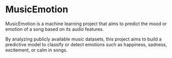 # MusicEmotion

MusicEmotion is a machine learning project that aims to predict the mood or emotion of a song based on its audio features.

By analyzing publicly available music datasets, this project aims to build a predictive model to classify or detect emotions such as happiness, sadness, excitement, or calm in songs.

